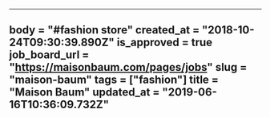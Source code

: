 ---
body = "#fashion store"
created_at = "2018-10-24T09:30:39.890Z"
is_approved = true
job_board_url = "https://maisonbaum.com/pages/jobs"
slug = "maison-baum"
tags = ["fashion"]
title = "Maison Baum"
updated_at = "2019-06-16T10:36:09.732Z"
---